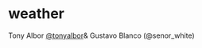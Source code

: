weather
=======
Tony Albor [@tonyalbor](https://twitter.com/tonyalbor)& Gustavo Blanco (@senor_white)
